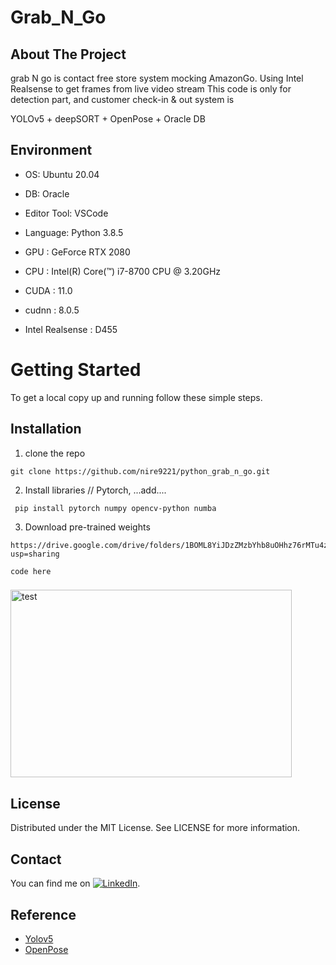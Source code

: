 # Grab_N_Go 
## About The Project
grab N go is contact free store system mocking AmazonGo. 
Using Intel Realsense to get frames from live video stream
This code is only for detection part, and customer check-in & out system is 

YOLOv5 + deepSORT + OpenPose + Oracle DB

## Environment
* OS: Ubuntu 20.04
* DB: Oracle
* Editor Tool: VSCode
* Language: Python 3.8.5

* GPU : GeForce RTX 2080
* CPU : Intel(R) Core(™) i7-8700 CPU @ 3.20GHz
* CUDA : 11.0
* cudnn : 8.0.5
* Intel Realsense : D455


# Getting Started
To get a local copy up and running follow these simple steps.

## Installation
1. clone the repo
<pre><code>git clone https://github.com/nire9221/python_grab_n_go.git</code></pre>

2. Install libraries // Pytorch, ...add....
<pre><code> pip install pytorch numpy opencv-python numba </code></pre>

3. Download pre-trained weights
<pre><code>https://drive.google.com/drive/folders/1BOML8YiJDzZMzbYhb8uOHhz76rMTu4zv?usp=sharing</code></pre>

```
code here
```

### 
<img src="/path/to/img.jpg" width="450px" height="300px" title="px(픽셀) 크기 설정" alt="test"></img><br/>


## License
Distributed under the MIT License. See LICENSE for more information.

## Contact 
<!-- Actual text -->
You can find me on [![LinkedIn][2.2]][2].
<!-- Icons -->
[1.2]: http://i.imgur.com/wWzX9uB.png (twitter icon without padding)
[2.2]: https://raw.githubusercontent.com/MartinHeinz/MartinHeinz/master/linkedin-3-16.png (LinkedIn icon without padding)
<!-- Links to your social media accounts -->
[1]: https://twitter.com/Martin_Heinz_
[2]: https://www.linkedin.com/in/jinyoung-kang-43478083/


## Reference </br>
* [Yolov5](https://github.com/ultralytics/yolov5, "Yolov5") </br>
* [OpenPose](https://github.com/Daniil-Osokin/lightweight-human-pose-estimation.pytorch, "OpenPose")



